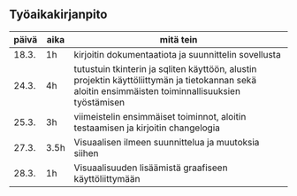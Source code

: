 ## Työaikakirjanpito

| päivä | aika | mitä tein |
| ----- | ---- | --------- |
| 18.3. | 1h   | kirjoitin dokumentaatiota ja suunnittelin sovellusta |
| 24.3. | 4h   | tutustuin tkinterin ja sqliten käyttöön, alustin projektin käyttöliittymän ja tietokannan sekä aloitin ensimmäisten toiminnallisuuksien työstämisen|
| 25.3. | 3h   | viimeistelin ensimmäiset toiminnot, aloitin testaamisen ja kirjoitin changelogia |
| 27.3. | 3.5h | Visuaalisen ilmeen suunnittelua ja muutoksia siihen |
| 28.3. | 1h   | Visuaalisuuden lisäämistä graafiseen käyttöliittymään |
